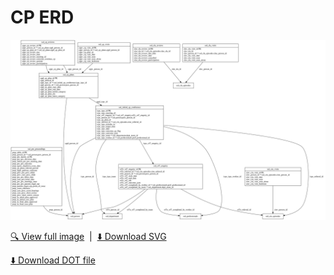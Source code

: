 # CP ERD

![CP ERD](../assets/images/erd_cp.svg)

[🔍 View full image](../assets/images/erd_cp.svg) &nbsp;|&nbsp; [⬇️ Download SVG](../assets/images/erd_cp.svg)

[⬇️ Download DOT file](../dot/erd_cp.dot)
